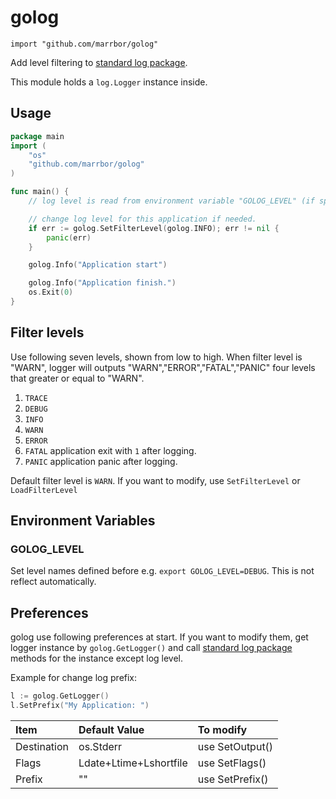 # golog

`import "github.com/marrbor/golog"`

Add level filtering to [standard log package](https://golang.org/pkg/log/).

This module holds a `log.Logger` instance inside.

## Usage

```go
package main
import (
    "os"
    "github.com/marrbor/golog"
)

func main() {
    // log level is read from environment variable "GOLOG_LEVEL" (if specified) when golog module initialized.

	// change log level for this application if needed.
	if err := golog.SetFilterLevel(golog.INFO); err != nil {
		panic(err)
	}

    golog.Info("Application start")

    golog.Info("Application finish.")
    os.Exit(0)
}
```
## Filter levels

Use following seven levels, shown from low to high. When filter level is "WARN", logger will outputs "WARN","ERROR","FATAL","PANIC" four levels that greater or equal to "WARN".

1. `TRACE`
1. `DEBUG`
1. `INFO`
1. `WARN`
1. `ERROR`
1. `FATAL` application exit with `1` after logging.
1. `PANIC` application panic after logging.

Default filter level is `WARN`. If you want to modify, use `SetFilterLevel` or `LoadFilterLevel`

## Environment Variables

### GOLOG_LEVEL
Set level names defined before e.g. `export GOLOG_LEVEL=DEBUG`. This is not reflect automatically.

## Preferences

golog use following preferences at start. If you want to modify them, get logger instance by `golog.GetLogger()` and call [standard log package](https://golang.org/pkg/log/) methods for the instance except log level.

Example for change log prefix:

```go
l := golog.GetLogger()
l.SetPrefix("My Application: ")
```

|Item|Default Value|To modify|
|:---|:---|:---|
|Destination|os.Stderr|use SetOutput()|
|Flags|Ldate+Ltime+Lshortfile|use SetFlags()|
|Prefix|""|use SetPrefix()|
